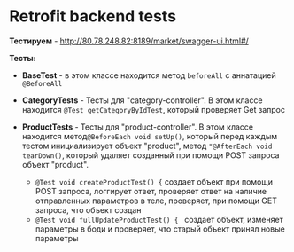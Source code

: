 # **Retrofit backend tests**

**Тестируем** - http://80.78.248.82:8189/market/swagger-ui.html#/


**Тесты:**
- **BaseTest** - в этом классе находится метод `beforeAll` с аннатацией `@BeforeAll`

- **CategoryTests** - Тесты для "category-controller". В этом классе находится `@Test getCategoryByIdTest`, который проверяет Get запрос

- **ProductTests** - Тесты для "product-controller". В этом классе находится метод`@BeforeEach
  void setUp()`, который перед каждым тестом инициализирует объект "product", метод `"@AfterEach
  void tearDown()`, который удаляет созданный при помощи POST запроса объект "product".
  - `@Test
    void createProductTest() {` создает объект при помощи POST запроса, логгирует ответ, проверяет ответ на наличие отправленных параметров в теле, проверяет, при помощи GET запроса, что объект создан
  - `@Test
    void fullUpdateProductTest() { ` создает объект, изменяет параметры в боди и проверяет, что старый объект принял новые параметры